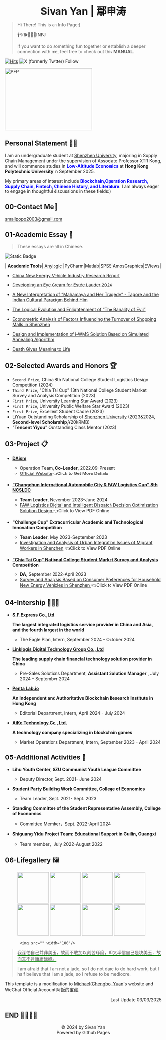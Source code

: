 <link rel="icon" type="image/x-icon" href="favicon.ico">

<span><p align="center"> <font size=6 ><b>Sivan Yan | 鄢申涛</b></font> </p></span>

> Hi There! This is an Info Page:)
>
> 🚹♑🐕🥔🏈🏸<b>INFJ</b>
> 
> If you want to do something fun together or establish a deeper connection with me, feel free to check out this **MANUAL**.



[![Hits](https://hits.seeyoufarm.com/api/count/incr/badge.svg?url=https%3A%2F%2Fsivanyanst.github.io&count_bg=%23950040&title_bg=%23555555&icon=wechat.svg&icon_color=%23E7E7E7&title=hitcount&edge_flat=false)](https://hits.seeyoufarm.com)  ![X (formerly Twitter) Follow](https://img.shields.io/twitter/follow/0xJCXsivan200) 





<img src="https://cdn.jsdelivr.net/gh/sivanyanst/picgo@main/img/1pfp.jpg" width = "280" height = "200" alt="PFP" div align=right/> 

## Personal Statement 💁‍♂️

I am an undergraduate student at [Shenzhen University](https://en.szu.edu.cn/), majoring in Supply Chain Management under the supervision of Associate Professor XTR Kong, and will commence studies in <b><font color=blue>Low-Altitude Economics</font></b> at <b>Hong Kong Polytechnic University</b> in September 2025.

My primary areas of interest include <b><font color=blue>Blockchain,Operation Research, Supply Chain, Fintech, Chinese History, and Literature</font></b>. I am always eager to engage in thoughtful discussions in these fields:)

## 00-Contact Me🧣

<smallpopo2003@gmail.com>

## 01-Academic Essay 📑

> These essays are all in Chinese.

 ![Static Badge](https://img.shields.io/badge/Program-Python_Solidity_Markdown-blue) 
 
 | **Academic Tools**| [Anylogic](www.anylogic.com) |PyCharm|Matlab|SPSS|AmosGraphics|EViews|

   * [China New Energy Vehicle Industry Research Report](https://online.fliphtml5.com/byksl/jzoj/)

   * [Developing an Eye Cream for Estée Lauder 2024](https://online.fliphtml5.com/byksl/jhkb/)
   
   * [A New Interpretation of “Mahamaya and Her Tragedy” - Tagore and the Indian Cultural Paradigm Behind Him](https://online.fliphtml5.com/byksl/ckzd/)
   
   * [The Logical Evolution and Enlightenment of “The Banality of Evil”](https://online.fliphtml5.com/byksl/ykdn/)
   
   * [Econometric Analysis of Factors Influencing the Turnover of Shopping Malls in Shenzhen](https://online.fliphtml5.com/byksl/cxwq/)
   
   * [Design and Implementation of i-WMS Solution Based on Simulated Annealing Algorithm](https://online.fliphtml5.com/byksl/gzqt/)
   
   * [Death Gives Meaning to Life](https://online.fliphtml5.com/byksl/rsrn/)
 
## 02-Selected Awards and Honors 🏆

* `Second Prize`, China 8th National College Student Logistics Design Competition (2024)
* `Third Prize`, "Chia Tai Cup" 13th National College Student Market Survey and Analysis Competition (2023)
* `First Prize`, University Learning Star Award (2023)
* `First Prize`, University Public Welfare Star Award (2023)
* `First Prize`, Excellent Student Cadre (2023)
* LiYuan Outstanding Scholarship of [Shenzhen University](https://en.szu.edu.cn/) (2023&2024, **Second-level** **Scholarship**,¥20kRMB)
* "**Tencent Yiyou**" Outstanding Class Mentor (2023)
  
## 03-Project 📋

* **[DAism](https://learn.daism.io/zh)**
  
  * Operation Team, **Co-Leader**, 2022.09-Present
  * [Official Website](https://learn.daism.io/zh)👈Click to Get More Detials
    
* **["Changchun International Automobile City & FAW Logistics Cup" 8th NCSLDC](http://www.clpp.org.cn/index.php?m=content&c=index&a=show&catid=257&id=418)**
  
  * **Team Leader**, November 2023–June 2024
  * [FAW Logistics Digital and Intelligent Dispatch Decision Optimization Solution Design ](https://online.fliphtml5.com/byksl/wnqf/) 👈Click to View PDF Online

* **"Challenge Cup" Extracurricular Academic and Technological Innovation Competition**
  
  * **Team Leader**, May 2023-September 2023
  * [Investigation and Analysis of Urban Integration Issues of Migrant Workers in Shenzhen](https://online.fliphtml5.com/byksl/irlh/) 👈Click to View PDF Online
 
* **["Chia Tai Cup" National College Student Market Survey and Analysis Competition](http://www.china-cssc.org/show-259-1154-1.html)**
  
  * **DA**, September 2022-April 2023
  * [Survey and Analysis Based on Consumer Preferences for Household New Energy Vehicles in Shenzhen ](https://online.fliphtml5.com/byksl/oamy/) 👈Click to View PDF Online

## 04-Intership 👨🏻‍🏭

* [**S.F.Express Co.,Ltd.**](https://htm.sf-express.com/hk/en/ "The largest integrated logistics service provider in China and Asia, and the fourth largest in the world")

   <b>The largest integrated logistics service provider in China and Asia, and the fourth largest in the world</b>

  * The Eagle Plan, Intern, September 2024 - October 2024

* [**Linklogis Digital Technology Group Co., Ltd**](https://www.linklogis.com/ "The leading supply chain financial technology solution provider in China")
  
   <b>The leading supply chain financial technology solution provider in China</b>
  
  * Pre-Sales Solutions Department, **Assistant Solution Manager** , July 2024 – September 2024
* [**Penta Lab.io**](https://www.pentalab.io/ " An Independent and Authoritative Blockchain Research Institute in Hong Kong ")
  
   <b>An Independent and Authoritative Blockchain Research Institute in Hong Kong</b>
  
  * Editorial Department, Intern, April 2024 - July 2024
* [**AiKe Technology Co., Ltd.**](https://x.com/game_pupi "A technology company specializing in blockchain games")
  
  <b>A technology company specializing in blockchain games</b>
  
  * Market Operations Department, Intern, September 2023 - April 2024
 
## 05-Additional Activities 🚩
  - **Lihu Youth Center, SZU Communist Youth League Committee**
    
    - Deputy Director, Sept. 2021- June 2024
    
  - **Student Party Building Work Committee, College of Economics**
    
    - Team Leader, Sept. 2021- Sept. 2023
      
  - **Standing Committee of the Student Representative Assembly, College of Economics**
    
    - Committee Member，Sept. 2022-April 2024
      
  - **Shiguang Yidu Project Team: Educational Support in Guilin, Guangxi**

    - Team member，July 2022-August 2022
    
## 06-Lifegallery 🖼️

<figure class="eighth">
    <img src="https://cdn.jsdelivr.net/gh/sivanyanst/picgo@main/img/0efce2d2f28e5cd85c5084f9fd59c9f.png" width="100"/>
    <img src="https://cdn.jsdelivr.net/gh/sivanyanst/picgo@main/img/e6bdc9f0c034daf66628c8c459c951b.jpg" width="100"/>
    <img src="https://cdn.jsdelivr.net/gh/sivanyanst/picgo@main/img/ce904540c1456d5cf7e1e0e9fd25049.jpg" width="100"/>
    <img src="https://cdn.jsdelivr.net/gh/sivanyanst/picgo@main/img/ea7ab14fd815b1c1bcb4ed3fb572787.jpg" width="100"/>
    <img src="https://cdn.jsdelivr.net/gh/sivanyanst/picgo@main/img/f516331ae6c43642101985847542fcd.jpg" width="100"/>
    <img src="https://cdn.jsdelivr.net/gh/sivanyanst/picgo@main/img/8f88922cb43a9825d2706edef3f5c59.jpg" width="100"/>
    <img src="https://cdn.jsdelivr.net/gh/sivanyanst/picgo@main/img/3458076bb10dfbdb2ef0123c5deaefe.jpg" width="100"/>
    <img src="https://cdn.jsdelivr.net/gh/sivanyanst/picgo@main/img/54bdfb9572ae8ae4de69bb5e05fb238.jpg" width="100"/>

     <img src="" width="100"/>
</figure>

><span style="border-bottom:2px solid green;">我深怕自己并非美玉，故而不敢加以刻苦琢磨，却又半信自己是块美玉，故而又不肯庸庸碌碌。</span>
>
>I am afraid that I am not a jade, so I do not dare to do hard work, but I half believe that I am a jade, so I refuse to be mediocre.

This template is a modification to [Michael(Chengbo) Yuan](https://michaelyuancb.github.io/)'s website and WeChat Official Account 阿饭的宝藏.

<p align="right"> Last Update 03/03/2025  </p>

## END 👋🏻👋🏻

<center>©️ 2024 by Sivan Yan</center>

<center>Powered by Github Pages</center>

